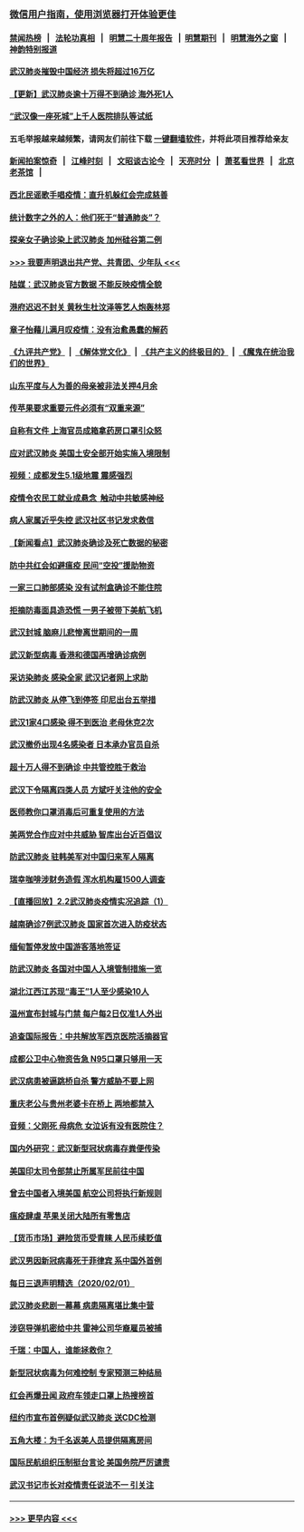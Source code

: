 ### [微信用户指南，使用浏览器打开体验更佳](https://github.com/gfw-breaker/banned-news1/blob/master/indexes/wechat-guide.md?t=0)
#### [禁闻热榜](热点新闻.md?t=0)  &nbsp;&nbsp;|&nbsp;&nbsp; [法轮功真相](https://github.com/gfw-breaker/truth/blob/master/README.md?t=0) &nbsp;&nbsp;|&nbsp;&nbsp; [明慧二十周年报告](https://github.com/gfw-breaker/mh-reports/blob/master/README.md?t=0) &nbsp;&nbsp;|&nbsp;&nbsp;[明慧期刊](https://github.com/gfw-breaker/mh-qikan) &nbsp;&nbsp;|&nbsp;&nbsp; [明慧海外之窗](https://github.com/gfw-breaker/mh-news/blob/master/README.md?t=0) &nbsp;&nbsp;|&nbsp;&nbsp; [神韵特别报道](https://github.com/gfw-breaker/mh-news/blob/master/shenyun.md?t=0)
#### [武汉肺炎摧毁中国经济 损失将超过16万亿](../pages/nsc413/n11839723.md?t=02031101) 
#### [【更新】武汉肺炎逾十万得不到确诊 海外死1人](../pages/nsc413/n11801312.md?t=02031101) 
#### [“武汉像一座死城”上千人医院排队等试纸](../pages/nsc413/n11839724.md?t=02031101) 
#### 五毛举报越来越频繁，请网友们前往下载 [一键翻墙软件](https://github.com/gfw-breaker/ssr-accounts)，并将此项目推荐给亲友
#### [新闻拍案惊奇](https://github.com/gfw-breaker/banned-news1/blob/master/pages/link4.md) &nbsp;&nbsp;|&nbsp;&nbsp; [江峰时刻](https://github.com/gfw-breaker/banned-news1/blob/master/pages/link4.md) &nbsp;&nbsp;|&nbsp;&nbsp; [文昭谈古论今](https://github.com/gfw-breaker/banned-news1/blob/master/pages/link4.md) &nbsp;&nbsp;|&nbsp;&nbsp; [天亮时分](https://github.com/gfw-breaker/banned-news1/blob/master/pages/link4.md) &nbsp;&nbsp;|&nbsp;&nbsp; [萧茗看世界](https://github.com/gfw-breaker/banned-news1/blob/master/pages/link4.md) &nbsp;&nbsp;|&nbsp;&nbsp; [北京老茶馆](https://github.com/gfw-breaker/banned-news1/blob/master/pages/link4.md) &nbsp;&nbsp;|&nbsp;&nbsp; 
#### [西北民谣歌手唱疫情：直升机躲红会完成慈善](../pages/nsc413/n11839757.md?t=02031101) 
#### [统计数字之外的人：他们死于“普通肺炎”？](../pages/nsc413/n11839788.md?t=02031101) 
#### [探亲女子确诊染上武汉肺炎 加州硅谷第二例](../pages/nsc413/n11839784.md?t=02031101) 
#### [>>> 我要声明退出共产党、共青团、少年队 <<<](https://github.com/begood0513/goodnews/blob/master/quit/letter.md) 
#### [陆媒：武汉肺炎官方数据 不能反映疫情全貌](../pages/nsc413/n11839828.md?t=02031101) 
#### [港府迟迟不封关 黄秋生杜汶泽等艺人炮轰林郑](../pages/nsc413/n11839562.md?t=02031101) 
#### [章子怡藉儿满月叹疫情：没有治愈愚蠢的解药](../pages/nsc413/n11839428.md?t=02031101) 
#### [《九评共产党》](https://github.com/begood0513/9ping.md/blob/master/README.md) &nbsp;|&nbsp; [《解体党文化》](../../../../jtdwh.md/blob/master/README.md)  &nbsp;|&nbsp; [《共产主义的终极目的》](../../../../gczydzjmd.md/blob/master/README.md) &nbsp;|&nbsp; [《魔鬼在统治我们的世界》](../../../../mgztzwmdsj.md/blob/master/README.md) 
#### [山东平度与人为善的母亲被非法关押4月余](../pages/nsc413/n11834949.md?t=02031101) 
#### [传苹果要求重要元件必须有“双重来源”](../pages/nsc413/n11839717.md?t=02031101) 
#### [自称有文件 上海官员成箱拿药房口罩引众怒](../pages/nsc413/n11839279.md?t=02031101) 
#### [应对武汉肺炎 美国土安全部开始实施入境限制](../pages/nsc413/n11839729.md?t=02031101) 
#### [视频：成都发生5.1级地震 震感强烈](../pages/nsc413/n11839732.md?t=02031101) 
#### [疫情令农民工就业成悬念  触动中共敏感神经](../pages/nsc413/n11839625.md?t=02031101) 
#### [病人家属近乎失控 武汉社区书记发求救信](../pages/nsc413/n11839621.md?t=02031101) 
#### [【新闻看点】武汉肺炎确诊及死亡数据的秘密](../pages/nsc413/n11839539.md?t=02031101) 
#### [防中共红会如避瘟疫 民间“空投”援助物资](../pages/nsc413/n11839313.md?t=02031101) 
#### [一家三口肺部感染 没有试剂盒确诊不能住院](../pages/nsc413/n11839581.md?t=02031101) 
#### [拒摘防毒面具造恐慌 一男子被带下美航飞机](../pages/nsc413/n11839455.md?t=02031101) 
#### [武汉封城 脑麻儿悲惨离世期间的一周](../pages/nsc413/n11839378.md?t=02031101) 
#### [武汉新型病毒 香港和德国再增确诊病例](../pages/nsc413/n11839381.md?t=02031101) 
#### [采访染肺炎 感染全家 武汉记者网上求助](../pages/nsc413/n11839411.md?t=02031101) 
#### [防武汉肺炎 从停飞到停签 印尼出台五举措](../pages/nsc413/n11839282.md?t=02031101) 
#### [武汉1家4口感染 得不到医治 老母休克2次](../pages/nsc413/n11839277.md?t=02031101) 
#### [武汉撤侨出现4名感染者 日本承办官员自杀](../pages/nsc413/n11839044.md?t=02031101) 
#### [超十万人得不到确诊 中共管控胜于救治](../pages/nsc413/n11838462.md?t=02031101) 
#### [武汉下令隔离四类人员 方斌吁关注他的安全](../pages/nsc413/n11838878.md?t=02031101) 
#### [医师教你口罩消毒后可重复使用的方法](../pages/nsc413/n11839225.md?t=02031101) 
#### [美两党合作应对中共威胁 智库出台近百倡议](../pages/nsc413/n11838437.md?t=02031101) 
#### [防武汉肺炎 驻韩美军对中国归来军人隔离](../pages/nsc413/n11838970.md?t=02031101) 
#### [瑞幸咖啡涉财务造假 浑水机构雇1500人调查](../pages/nsc413/n11838486.md?t=02031101) 
#### [【直播回放】2.2武汉肺炎疫情实况追踪（1）](../pages/nsc413/n11838871.md?t=02031101) 
#### [越南确诊7例武汉肺炎 国家首次进入防疫状态](../pages/nsc413/n11838860.md?t=02031101) 
#### [缅甸暂停发放中国游客落地签证](../pages/nsc413/n11838730.md?t=02031101) 
#### [防武汉肺炎 各国对中国人入境管制措施一览](../pages/nsc413/n11838726.md?t=02031101) 
#### [湖北江西江苏现“毒王”1人至少感染10人](../pages/nsc413/n11838670.md?t=02031101) 
#### [温州宣布封城与门禁 每户每2日仅准1人外出](../pages/nsc413/n11838748.md?t=02031101) 
#### [追查国际报告：中共解放军西京医院活摘器官](../pages/nsc413/n11838359.md?t=02031101) 
#### [成都公卫中心物资告急 N95口罩只够用一天](../pages/nsc413/n11834896.md?t=02031101) 
#### [武汉病患被逼跳桥自杀 警方威胁不要上网](../pages/nsc413/n11838521.md?t=02031101) 
#### [重庆老公与贵州老婆卡在桥上 两地都禁入](../pages/nsc413/n11838677.md?t=02031101) 
#### [音频：父刚死 母病危 女泣诉有没有医院住？](../pages/nsc413/n11838501.md?t=02031101) 
#### [国内外研究：武汉新型冠状病毒存粪便传染](../pages/nsc413/n11838353.md?t=02031101) 
#### [美国印太司令部禁止所属军民前往中国](../pages/nsc413/n11838418.md?t=02031101) 
#### [曾去中国者入境美国 航空公司将执行新规则](../pages/nsc413/n11838375.md?t=02031101) 
#### [瘟疫肆虐 苹果关闭大陆所有零售店](../pages/nsc413/n11838235.md?t=02031101) 
#### [【货币市场】避险货币受青睐 人民币续贬值](../pages/nsc413/n11838086.md?t=02031101) 
#### [武汉男因新冠病毒死于菲律宾 系中国外首例](../pages/nsc413/n11838247.md?t=02031101) 
#### [每日三退声明精选（2020/02/01）](../pages/nsc413/n11838281.md?t=02031101) 
#### [武汉肺炎悲剧一幕幕 病患隔离堪比集中营](../pages/nsc413/n11838047.md?t=02031101) 
#### [涉窃导弹机密给中共 雷神公司华裔雇员被捕](../pages/nsc413/n11838129.md?t=02031101) 
#### [千瑞：中国人，谁能拯救你？](../pages/nsc413/n11838069.md?t=02031101) 
#### [新型冠状病毒为何难控制 专家预测三种结局](../pages/nsc413/n11838002.md?t=02031101) 
#### [红会再爆丑闻 政府车领走口罩上热搜榜首](../pages/nsc413/n11837825.md?t=02031101) 
#### [纽约市宣布首例疑似武汉肺炎 送CDC检测](../pages/nsc413/n11837852.md?t=02031101) 
#### [五角大楼：为千名返美人员提供隔离房间](../pages/nsc413/n11837831.md?t=02031101) 
#### [国际民航组织压制挺台言论 美国务院严厉谴责](../pages/nsc413/n11837791.md?t=02031101) 
#### [武汉书记市长对疫情责任说法不一 引关注](../pages/nsc413/n11837546.md?t=02031101) 

----
#### [ >>> 更早内容 <<< ](../indexes/nsc413-earlier.md)
